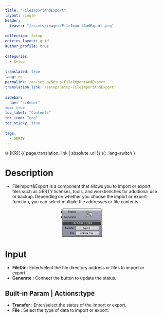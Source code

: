```yaml
---
title: "FileImportAndExport"
layout: single
header:
  teaser: "/assets/images/FileImportAndExport.png"

collection: Setup
entries_layout: grid
author_profile: true

categories:
  - Setup

translated: true
lang: en
permalink: /en/setup/Setup-FileImportAndExport
translation_link: /setup/Setup-FileImportAndExport

sidebar:
  nav: "sidebar"
toc: true
toc_label: "Contents"
toc_icon: "cog"
toc_sticky: true

tags: 
  - GERTY
---
```


🌐 [KR]( {{ page.translation_link | absolute_url }} ){: .lang-switch }

# Description

* FileImport&Export is a component that allows you to import or export files such as GERTY licenses, tools, and workbenches for additional use or backup. Depending on whether you choose the import or export function, you can select multiple file addresses or file contents.

<p align="center">  <img src="/assets/images/FileImportAndExport.png" align="center" width="27%"></p>

# Input

* **FileDir** : Enter/select the file directory address or files to import or export. 
* **Generate** : Connect the button to update the status.

## Built-in Param | Actions:type

* **Transfer** : Enter/select the status of the import or export. 
* **File** : Select the type of data to import or export.

